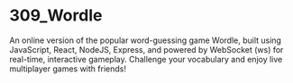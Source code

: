 # 309_Wordle
An online version of the popular word-guessing game Wordle, built using JavaScript, React, NodeJS, Express, and powered by WebSocket (ws) for real-time, interactive gameplay. Challenge your vocabulary and enjoy live multiplayer games with friends!

